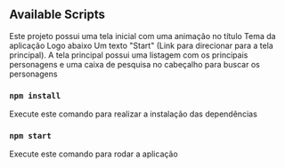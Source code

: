 ## Available Scripts

Este projeto possui uma tela inicial com uma animação no título Tema da aplicação
Logo abaixo Um texto "Start" (Link para direcionar para a tela principal).
A tela principal possui uma listagem com os principais personagens e uma caixa de pesquisa no
cabeçalho para buscar os personagens 

### `npm install`

Execute este comando para realizar a instalação das dependências

### `npm start`

Execute este comando para rodar a aplicação